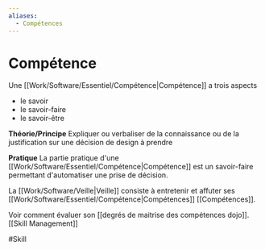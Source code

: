 ```yaml
---
aliases:
  - Compétences
---
```

# Compétence

Une [[Work/Software/Essentiel/Compétence|Compétence]] a trois aspects
- le savoir
- le savoir-faire
- le savoir-être


**Théorie/Principe**
Expliquer ou verbaliser de la connaissance ou de la justification sur une décision de design à prendre

**Pratique**
La partie pratique d'une [[Work/Software/Essentiel/Compétence|Compétence]] est un savoir-faire permettant d'automatiser une prise de décision.

La [[Work/Software/Veille|Veille]] consiste à entretenir et affuter ses [[Work/Software/Essentiel/Compétence|Compétences]] [[Compétences]].

Voir comment évaluer son [[degrés de maitrise des compétences dojo]].
[[Skill Management]]

#Skill 

